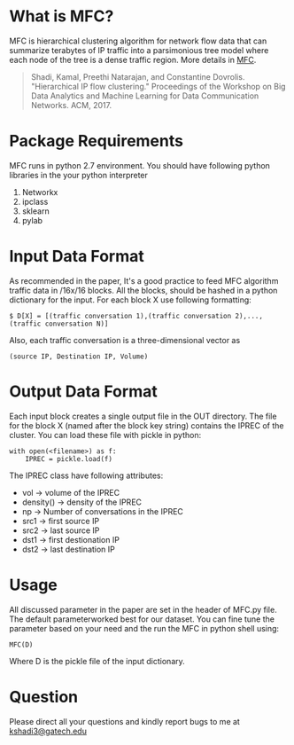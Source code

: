# What is MFC? #

MFC is hierarchical clustering algorithm for network flow data that can summarize terabytes of IP traffic
into a parsimonious tree model where each node of the tree is a dense traffic region.
More details in [MFC](http://dl.acm.org/citation.cfm?id=3098598).

> Shadi, Kamal, Preethi Natarajan, and Constantine Dovrolis. "Hierarchical IP flow clustering." Proceedings of the Workshop on Big Data Analytics and Machine Learning for Data Communication Networks. ACM, 2017.

# Package Requirements #

MFC runs in python 2.7 environment. You should have following python libraries in the your python interpreter
1. Networkx
2. ipclass
3. sklearn
4. pylab

# Input Data Format

As recommended in the paper, It's a good practice to feed MFC algorithm traffic data in /16x/16 blocks. All the blocks, should be hashed in a python dictionary for the input. For each block X use following formatting:

```
$ D[X] = [(traffic conversation 1),(traffic conversation 2),...,(traffic conversation N)]
```
Also, each traffic conversation is a three-dimensional vector as
```
(source IP, Destination IP, Volume)
```
# Output Data Format
Each input block creates a single output file in the OUT directory. The file for the block X (named after the block key string) contains the IPREC of the cluster. You can load these file with pickle in python:
```
with open(<filename>) as f:
    IPREC = pickle.load(f)
```
The IPREC class have following attributes:
+ vol       -> volume of the IPREC
+ density() -> density of the IPREC
+ np        -> Number of conversations in the IPREC
+ src1      -> first source IP
+ src2      -> last source IP
+ dst1      -> first destionation IP
+ dst2      -> last destination IP

# Usage

All discussed parameter in the paper are set in the header of MFC.py file.
The default parameterworked best for our dataset. You can fine tune the parameter based on your need and the run the MFC in python shell using:

```
MFC(D)
```
Where D is the pickle file of the input dictionary.

# Question
Please direct all your questions and kindly report bugs to me at kshadi3@gatech.edu
